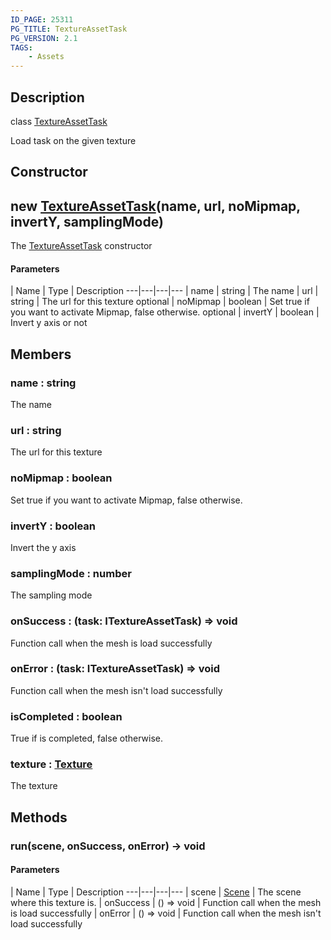 ```yaml
---
ID_PAGE: 25311
PG_TITLE: TextureAssetTask
PG_VERSION: 2.1
TAGS:
    - Assets
---
```

## Description

class [TextureAssetTask](/classes/2.5/TextureAssetTask)

Load task on the given texture

## Constructor

## new [TextureAssetTask](/classes/2.5/TextureAssetTask)(name, url, noMipmap, invertY, samplingMode)

The [TextureAssetTask](/classes/2.5/TextureAssetTask) constructor

#### Parameters
 | Name | Type | Description
---|---|---|---
 | name | string |     The name
 | url | string |     The url for this texture
optional | noMipmap | boolean |     Set true if you want to activate Mipmap, false otherwise.
optional | invertY | boolean |     Invert y axis or not
## Members

### name : string

The name

### url : string

The url for this texture

### noMipmap : boolean

Set true if you want to activate Mipmap, false otherwise.

### invertY : boolean

Invert the y axis

### samplingMode : number

The sampling mode

### onSuccess : (task: ITextureAssetTask) =&gt; void

Function call when the mesh is load successfully

### onError : (task: ITextureAssetTask) =&gt; void

Function call when the mesh isn't load successfully

### isCompleted : boolean

True if is completed, false otherwise.

### texture : [Texture](/classes/2.5/Texture)

The texture

## Methods

### run(scene, onSuccess, onError) &rarr; void



#### Parameters
 | Name | Type | Description
---|---|---|---
 | scene | [Scene](/classes/2.5/Scene) |     The scene where this texture is.
 | onSuccess | () =&gt; void |     Function call when the mesh is load successfully
 | onError | () =&gt; void |     Function call when the mesh isn't load successfully
